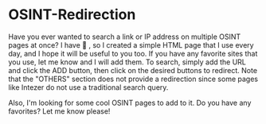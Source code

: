 # OSINT-Redirection
Have you ever wanted to search a link or IP address on multiple OSINT pages at once? I have :slightly_smiling_face: , so I created a simple HTML page that I use every day, and I hope it will be useful to you too. If you have any favorite sites that you use, let me know and I will add them. To search, simply add the URL and click the ADD button, then click on the desired buttons to redirect. Note that the "OTHERS" section does not provide a redirection since some pages like Intezer do not use a traditional search query. 

Also, I'm looking for some cool OSINT pages to add to it. Do you have any favorites? Let me know please!
